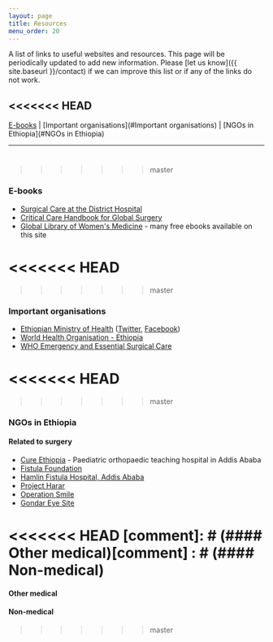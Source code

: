 ```yaml
---
layout: page
title: Resources
menu_order: 20
---
```


A list of links to useful websites and resources. This page will be periodically updated to add new information. Please [let us know]({{ site.baseurl }}/contact) if we can improve this list or if any of the links do not work.

<<<<<<< HEAD
---
[E-books](#E-books) | [Important organisations](#Important organisations) | [NGOs in Ethiopia](#NGOs in Ethiopia)

---

<a name="E-books"></a>
=======
>>>>>>> master
### E-books

- [Surgical Care at the District Hospital](http://www.who.int/surgery/publications/en/SCDH.pdf)
- [Critical Care Handbook for Global Surgery](http://www.albacccd.com)
- [Global Library of Women's Medicine](http://www.glowm.com/) - many free ebooks available on this site

<<<<<<< HEAD
<a name="Important organisations"></a>
=======
>>>>>>> master
### Important organisations

- [Ethiopian Ministry of Health](http://www.moh.gov.et/home) ([Twitter](http://twitter.com/FMoHealth),  [Facebook](http://www.facebook.com/EthiopiaFMoH))
- [World Health Organisation - Ethiopia](http://www.who.int/countries/eth/en/)
- [WHO Emergency and Essential Surgical Care](http://www.who.int/surgery/en/)

<<<<<<< HEAD
<a name="NGOs in Ethiopia"></a>
=======
>>>>>>> master
### NGOs in Ethiopia

#### Related to surgery

- [Cure Ethiopia](https://uk.cure.org/ethiopia/) - Paediatric orthopaedic teaching hospital in Addis Ababa
- [Fistula Foundation](https://www.fistulafoundation.org/)
- [Hamlin Fistula Hospital, Addis Ababa](http://hamlin.org.au/)
- [Project Harar](http://www.projectharar.org/)
- [Operation Smile](http://www.operationsmile.org/)
- [Gondar Eye Site](http://www.gondareyesite.com/)

<<<<<<< HEAD
[comment]: # (#### Other medical)[comment] : # (#### Non-medical)
=======
#### Other medical


#### Non-medical
>>>>>>> master
